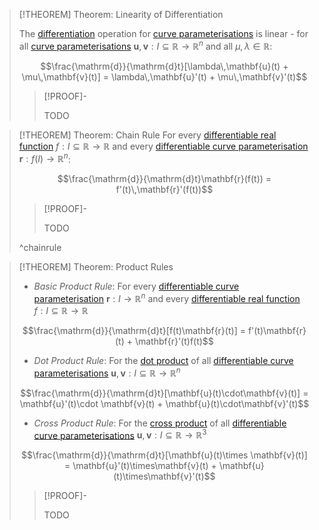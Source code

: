 >[!THEOREM] Theorem: Linearity of Differentiation
>
>The [differentiation](Differentiability%20of%20Curve%20Parameterisations.md) operation for [curve parameterisations](../Curve%20Parameterisation.md) is linear - for all [curve parameterisations](../Curve%20Parameterisation.md)  $\mathbf{u},\mathbf{v}:I\subseteq \mathbb{R}\to\mathbb{R}^n$ and all $\mu,\lambda \in \mathbb{R}$:
>
>$$\frac{\mathrm{d}}{\mathrm{d}t}[\lambda\,\mathbf{u}(t) + \mu\,\mathbf{v}(t)] = \lambda\,\mathbf{u}'(t) + \mu\,\mathbf{v}'(t)$$
>
>
>>[!PROOF]-
>>
>>TODO
>>

>[!THEOREM] Theorem: Chain Rule
>For every [differentiable real function](../../../Real%20Analysis/Differentiation/Differentiability%20of%20Real%20Functions.md) $f:I\subseteq\mathbb{R}\to\mathbb{R}$ and every [differentiable curve parameterisation](Differentiability%20of%20Curve%20Parameterisations.md) $\mathbf{r}:f(I)\to\mathbb{R}^n$:
>
>$$\frac{\mathrm{d}}{\mathrm{d}t}\mathbf{r}(f(t)) = f'(t)\,\mathbf{r}'(f(t))$$
>
>>[!PROOF]-
>>
>>TODO
>>
>
>^chainrule

>[!THEOREM] Theorem: Product Rules
>
>- *Basic Product Rule*: For every [differentiable curve parameterisation](Differentiability%20of%20Curve%20Parameterisations.md) $\mathbf{r}:I\to\mathbb{R}^n$ and every [differentiable real function](../../../Real%20Analysis/Differentiation/Differentiability%20of%20Real%20Functions.md) $f:I\subseteq\mathbb{R}\to\mathbb{R}$
>
>$$\frac{\mathrm{d}}{\mathrm{d}t}[f(t)\mathbf{r}(t)] = f'(t)\mathbf{r}(t) + \mathbf{r}'(t)f(t)$$
>
>- *Dot Product Rule*: For the [dot product](../../../../Algebra/Linear%20Algebra/Matrices/Row%20&%20Column%20Vectors/Real%20Vectors/Real%20Dot%20Product.md) of all [differentiable curve parameterisations](Differentiability%20of%20Curve%20Parameterisations.md) $\mathbf{u},\mathbf{v}:I\subseteq \mathbb{R}\to\mathbb{R}^n$
>
>$$\frac{\mathrm{d}}{\mathrm{d}t}[\mathbf{u}(t)\cdot\mathbf{v}(t)] = \mathbf{u}'(t)\cdot \mathbf{v}(t) + \mathbf{u}(t)\cdot\mathbf{v}'(t)$$
>
>- *Cross Product Rule*: For the [cross product](TODO) of all [differentiable curve parameterisations](Differentiability%20of%20Curve%20Parameterisations.md) $\mathbf{u},\mathbf{v}:I\subseteq \mathbb{R}\to\mathbb{R}^3$
>
>$$\frac{\mathrm{d}}{\mathrm{d}t}[\mathbf{u}(t)\times \mathbf{v}(t)] = \mathbf{u}'(t)\times\mathbf{v}(t) + \mathbf{u}(t)\times\mathbf{v}'(t)$$
>
>>[!PROOF]-
>>
>>TODO
>>
>